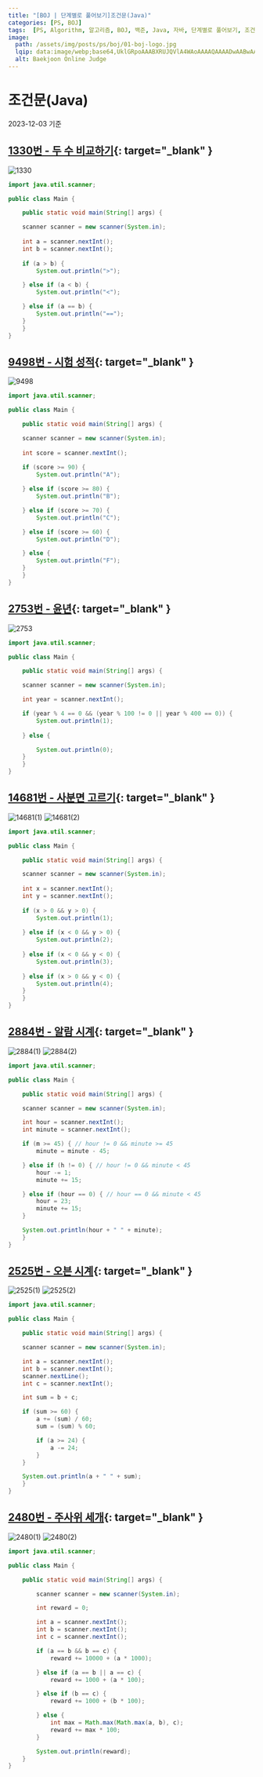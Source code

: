 ```yaml
---
title: "[BOJ | 단계별로 풀어보기]조건문(Java)"
categories: [PS, BOJ]
tags:  [PS, Algorithm, 알고리즘, BOJ, 백준, Java, 자바, 단계별로 풀어보기, 조건문]
image:
  path: /assets/img/posts/ps/boj/01-boj-logo.jpg
  lqip: data:image/webp;base64,UklGRpoAAABXRUJQVlA4WAoAAAAQAAAADwAABwAAQUxQSDIAAAARL0AmbZurmr57yyIiqE8oiG0bejIYEQTgqiDA9vqnsUSI6H+oAERp2HZ65qP/VIAWAFZQOCBCAAAA8AEAnQEqEAAIAAVAfCWkAALp8sF8rgRgAP7o9FDvMCkMde9PK7euH5M1m6VWoDXf2FkP3BqV0ZYbO6NA/VFIAAAA
  alt: Baekjoon Online Judge
---
```


# 조건문(Java)

2023-12-03 기준

## [1330번 - 두 수 비교하기](https://www.acmicpc.net/problem/1330){: target="_blank" }

![1330](/assets/img/posts/ps/boj/problems/1330.png)

```java
import java.util.scanner;

public class Main {

    public static void main(String[] args) {

	scanner scanner = new scanner(System.in);
		
	int a = scanner.nextInt();
	int b = scanner.nextInt();
		
	if (a > b) {
	    System.out.println(">");

	} else if (a < b) {
	    System.out.println("<");

	} else if (a == b) {
	    System.out.println("==");
	}
    }
}
```

## [9498번 - 시험 성적](https://www.acmicpc.net/problem/9498){: target="_blank" }

![9498](/assets/img/posts/ps/boj/problems/9498.png)

```java
import java.util.scanner;

public class Main {

    public static void main(String[] args) {

	scanner scanner = new scanner(System.in);
		
	int score = scanner.nextInt();
		
	if (score >= 90) {
	    System.out.println("A");

	} else if (score >= 80) {
	    System.out.println("B");

	} else if (score >= 70) {
	    System.out.println("C");

	} else if (score >= 60) {
	    System.out.println("D");

	} else {
	    System.out.println("F");
	}
    }
}
```

## [2753번 - 윤년](https://www.acmicpc.net/problem/2753){: target="_blank" }

![2753](/assets/img/posts/ps/boj/problems/2753.png)

```java
import java.util.scanner;

public class Main {

    public static void main(String[] args) {

	scanner scanner = new scanner(System.in);

	int year = scanner.nextInt();

	if (year % 4 == 0 && (year % 100 != 0 || year % 400 == 0)) {
	    System.out.println(1);
			
	} else {

	    System.out.println(0);
	}
    }
}
```

## [14681번 - 사분면 고르기](https://www.acmicpc.net/problem/14681){: target="_blank" }

![14681(1)](/assets/img/posts/ps/boj/problems/14681(1).png)
![14681(2)](/assets/img/posts/ps/boj/problems/14681(2).png)

```java
import java.util.scanner;

public class Main {

    public static void main(String[] args) {

	scanner scanner = new scanner(System.in);
		 
	int x = scanner.nextInt();
	int y = scanner.nextInt();
		 
	if (x > 0 && y > 0) {
	    System.out.println(1);
			 
	} else if (x < 0 && y > 0) {
	    System.out.println(2);
			 
	} else if (x < 0 && y < 0) {
	    System.out.println(3);
			 
	} else if (x > 0 && y < 0) {
	    System.out.println(4);
	}
    }
}
```

## [2884번 - 알람 시계](https://www.acmicpc.net/problem/2884){: target="_blank" }

![2884(1)](/assets/img/posts/ps/boj/problems/2884(1).png)
![2884(2)](/assets/img/posts/ps/boj/problems/2884(2).png)

```java
import java.util.scanner;

public class Main {

    public static void main(String[] args) {

	scanner scanner = new scanner(System.in);

	int hour = scanner.nextInt();
	int minute = scanner.nextInt();

	if (m >= 45) { // hour != 0 && minute >= 45
	    minute = minute - 45;

	} else if (h != 0) { // hour != 0 && minute < 45
	    hour -= 1;
	    minute += 15;

	} else if (hour == 0) { // hour == 0 && minute < 45
	    hour = 23;
	    minute += 15;
	}

	System.out.println(hour + " " + minute);
    }
}
```

## [2525번 - 오븐 시계](https://www.acmicpc.net/problem/2525){: target="_blank" }

![2525(1)](/assets/img/posts/ps/boj/problems/2525(1).png)
![2525(2)](/assets/img/posts/ps/boj/problems/2525(2).png)

```java
import java.util.scanner;

public class Main {

    public static void main(String[] args) {

	scanner scanner = new scanner(System.in);

	int a = scanner.nextInt();
	int b = scanner.nextInt();
	scanner.nextLine();
	int c = scanner.nextInt();

	int sum = b + c;

	if (sum >= 60) {
	    a += (sum) / 60;
	    sum = (sum) % 60;

	    if (a >= 24) {
	        a -= 24;
	    }
	}

	System.out.println(a + " " + sum);
    }
}
```

## [2480번 - 주사위 세개](https://www.acmicpc.net/problem/2480){: target="_blank" }

![2480(1)](/assets/img/posts/ps/boj/problems/2480(1).png)
![2480(2)](/assets/img/posts/ps/boj/problems/2480(2).png)

```java
import java.util.scanner;

public class Main {

    public static void main(String[] args) {

        scanner scanner = new scanner(System.in);

        int reward = 0;

        int a = scanner.nextInt();
        int b = scanner.nextInt();
        int c = scanner.nextInt();

        if (a == b && b == c) {
            reward += 10000 + (a * 1000);

        } else if (a == b || a == c) {
            reward += 1000 + (a * 100);

        } else if (b == c) {
            reward += 1000 + (b * 100);

        } else {
            int max = Math.max(Math.max(a, b), c);
            reward += max * 100;
        }

        System.out.println(reward);
    }
}
```